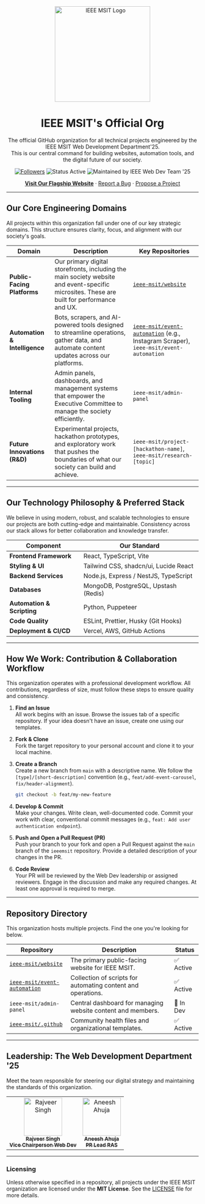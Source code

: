 <div align="center">

  <a href="https://ieeemsit.vercel.app/" target="_blank">
    <img src="https://github.com/rajveeerr/IEEEMSIT/blob/main/public/IEEEWhiteLogowithTransparentBG.png" alt="IEEE MSIT Logo" width="250"/>
  </a>

  <h1 align="center">IEEE MSIT's Official Org</h1>
  <p align="center">
    The official GitHub organization for all technical projects engineered by the IEEE MSIT Web Development Department'25.
    <br />
    This is our central command for building websites, automation tools, and the digital future of our society.
  </p>

  <p align="center">
    <a href="https://github.com/IEEE-MSIT"><img src="https://img.shields.io/github/followers/ieeemsit?label=Follow&style=for-the-badge&logo=github&color=00629B" alt="Followers"></a>
    <img src="https://img.shields.io/badge/Status-Active-brightgreen?style=for-the-badge" alt="Status Active">
    <img src="https://img.shields.io/badge/Maintained%20by-IEEE%20Web%20Dev%20Team%20'25-C84C31?style=for-the-badge" alt="Maintained by IEEE Web Dev Team '25">
<!--     <a href="https://github.com/ieeemsit/.github/blob/main/LICENSE"><img src="https://img.shields.io/github/license/ieeemsit/website?style=for-the-badge&color=A7B77F" alt="License"></a> -->
  </p>

  <p align="center">
    <a href="https://ieeemsit.vercel.app/"><strong>Visit Our Flagship Website</strong></a>
    ·
    <a href="https://github.com/ieeemsit/.github/issues/new?assignees=&labels=bug&template=bug_report.md&title=">Report a Bug</a>
    ·
    <a href="https://github.com/ieeemsit/.github/issues/new?assignees=&labels=enhancement&template=feature_request.md&title=">Propose a Project</a>
  </p>

</div>

---



## Our Core Engineering Domains

All projects within this organization fall under one of our key strategic domains. This structure ensures clarity, focus, and alignment with our society's goals.

| Domain                       | Description                                                                                                                              | Key Repositories                                                                                                   |
| ---------------------------- | ---------------------------------------------------------------------------------------------------------------------------------------- | ------------------------------------------------------------------------------------------------------------------ |
| **Public-Facing Platforms**  | Our primary digital storefronts, including the main society website and event-specific microsites. These are built for performance and UX. | [`ieee-msit/website`](https://github.com/ieee-msit/website)                                                        |
| **Automation & Intelligence**| Bots, scrapers, and AI-powered tools designed to streamline operations, gather data, and automate content updates across our platforms.   | [`ieee-msit/event-automation`](https://github.com/ieee-msit/event-automation)  (e.g., Instagram Scraper), `ieee-msit/event-automation`                                        |
| **Internal Tooling**         | Admin panels, dashboards, and management systems that empower the Executive Committee to manage the society efficiently.                   | `ieee-msit/admin-panel`                                                                                             |
| **Future Innovations (R&D)** | Experimental projects, hackathon prototypes, and exploratory work that pushes the boundaries of what our society can build and achieve.    | `ieee-msit/project-[hackathon-name]`, `ieee-msit/research-[topic]`                                                     |

---

## Our Technology Philosophy & Preferred Stack

We believe in using modern, robust, and scalable technologies to ensure our projects are both cutting-edge and maintainable. Consistency across our stack allows for better collaboration and knowledge transfer.

| Component                  | Our Standard                                                                                                   |
| -------------------------- | -------------------------------------------------------------------------------------------------------------- |
| **Frontend Framework**     | React, TypeScript, Vite                                                                                       |
| **Styling & UI**           | Tailwind CSS, shadcn/ui, Lucide React                                                                            |
| **Backend Services**       | Node.js, Express / NestJS, TypeScript                                                                          |
| **Databases**              | MongoDB, PostgreSQL, Upstash (Redis)                                                                           |
| **Automation & Scripting** | Python, Puppeteer                                                                                                |
| **Code Quality**           | ESLint, Prettier, Husky (Git Hooks)                                                                            |
| **Deployment & CI/CD**     | Vercel, AWS, GitHub Actions                                                                                      |

---

## How We Work: Contribution & Collaboration Workflow

This organization operates with a professional development workflow. All contributions, regardless of size, must follow these steps to ensure quality and consistency.

1.  **Find an Issue**  
    All work begins with an issue. Browse the issues tab of a specific repository. If your idea doesn't have an issue, create one using our templates.

2.  **Fork & Clone**  
    Fork the target repository to your personal account and clone it to your local machine.

3.  **Create a Branch**  
    Create a new branch from `main` with a descriptive name. We follow the `[type]/[short-description]` convention (e.g., `feat/add-event-carousel`, `fix/header-alignment`).
    ```sh
    git checkout -b feat/my-new-feature
    ```

4.  **Develop & Commit**  
    Make your changes. Write clean, well-documented code. Commit your work with clear, conventional commit messages (e.g., `feat: Add user authentication endpoint`).

5.  **Push and Open a Pull Request (PR)**  
    Push your branch to your fork and open a Pull Request against the `main` branch of the `ieeemsit` repository. Provide a detailed description of your changes in the PR.

6.  **Code Review**  
    Your PR will be reviewed by the Web Dev leadership or assigned reviewers. Engage in the discussion and make any required changes. At least one approval is required to merge.

---

## Repository Directory

This organization hosts multiple projects. Find the one you're looking for below.

| Repository                                     | Description                                                    | Status      |
| ---------------------------------------------- | -------------------------------------------------------------- | ----------- |
| [`ieee-msit/website`](https://github.com/ieee-msit/website) | The primary public-facing website for IEEE MSIT.               | ✅ Active   |
| [`ieee-msit/event-automation`](https://github.com/ieee-msit/event-automation)                     | Collection of scripts for automating content and operations.   | ✅ Active   |
| `ieee-msit/admin-panel`                         | Central dashboard for managing website content and members.    | 🚧 In Dev |
| [`ieee-msit/.github`](https://github.com/ieee-msit/.github)  | Community health files and organizational templates.           | ✅ Active   |

---

## Leadership: The Web Development Department '25

Meet the team responsible for steering our digital strategy and maintaining the standards of this organization.

<table>
<tr>
<td align="center">
  <a href="https://github.com/rajveeerr">
    <img src="https://avatars.githubusercontent.com/u/176945581?s=400&u=1dc187dbe5d896c88640168291484b2963a7f67d&v=4)?s=400&u=1dc187dbe5d896c88640168291484b2963a7f67d&v=4)?auto=format&fit=crop&w=200&q=80" width="100px;" alt="Rajveer Singh"/>
    <br />
    <sub><b>Rajveer Singh</b></sub>
    <br />
    <sub><b>Vice Chairperson Web Dev</b></sub>
  </a>
</td>
  <td align="center">
  <a href="https://github.com/AneeshAhuja31">
    <img src="https://avatars.githubusercontent.com/u/148528080?v=4" width="100px;" alt="Aneesh Ahuja"/>
    <br />
    <sub><b>Aneesh Ahuja</b></sub>
    <br />
    <sub><b>PR Lead RAS</b></sub>
  </a>
</td>
<!-- Add other core team members as needed -->
</tr>
</table>

---

### Licensing

Unless otherwise specified in a repository, all projects under the IEEE MSIT organization are licensed under the **MIT License**. See the [LICENSE](https://github.com/ieeemsit/.github/blob/main/LICENSE) file for more details.
